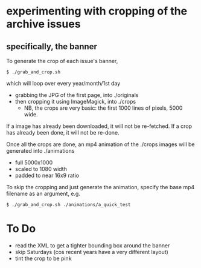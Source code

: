 # experimenting with cropping of the archive issues

## specifically, the banner

To generate the crop of each issue's banner, 

`$ ./grab_and_crop.sh`

which will loop over every year/month/1st day

* grabbing the JPG of the first page, into ./originals
* then cropping it using ImageMagick, into ./crops
   * NB, the crops are very basic: the first 1000 lines of pixels, 5000 wide.

If a image has already been downloaded, it will not be re-fetched.
If a crop has already been done, it will not be re-done.

Once all the crops are done, an mp4 animation of the ./crops images will be generated into ./animations

* full 5000x1000
* scaled to 1080 width
* padded to near 16x9 ratio

To skip the cropping and just generate the animation, specify the base mp4 filename as an argument, e.g.

`$ ./grab_and_crop.sh ./animations/a_quick_test`

# To Do

* read the XML to get a tighter bounding box around the banner
* skip Saturdays (cos recent years have a very different layout)
* tint the crop to be pink

